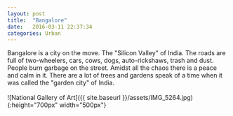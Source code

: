 ```yaml
---
layout: post
title:  "Bangalore"
date:   2016-03-11 22:37:34
categories: Urban
---
```

Bangalore is a city on the move. The "Silicon Valley" of India. The roads are full of two-wheelers, cars, cows, dogs, auto-rickshaws, trash and dust. People burn garbage on the street. 
Amidst all the chaos there is a peace and calm in it. There are a lot of trees and gardens speak of a time when it was called the "garden city" of India.
<br><br>
![National Gallery of Art]({{ site.baseurl }}/assets/IMG_5264.jpg){:height="700px" width="500px"}
<br>